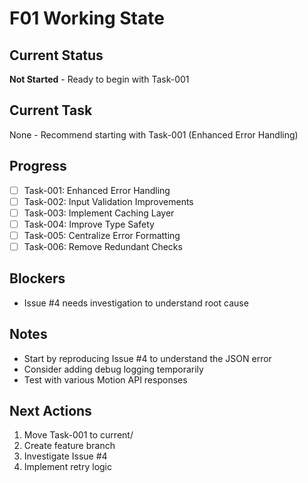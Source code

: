 # F01 Working State

## Current Status
**Not Started** - Ready to begin with Task-001

## Current Task
None - Recommend starting with Task-001 (Enhanced Error Handling)

## Progress
- [ ] Task-001: Enhanced Error Handling
- [ ] Task-002: Input Validation Improvements
- [ ] Task-003: Implement Caching Layer
- [ ] Task-004: Improve Type Safety
- [ ] Task-005: Centralize Error Formatting
- [ ] Task-006: Remove Redundant Checks

## Blockers
- Issue #4 needs investigation to understand root cause

## Notes
- Start by reproducing Issue #4 to understand the JSON error
- Consider adding debug logging temporarily
- Test with various Motion API responses

## Next Actions
1. Move Task-001 to current/
2. Create feature branch
3. Investigate Issue #4
4. Implement retry logic